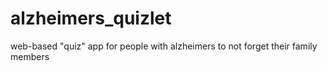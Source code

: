 # alzheimers_quizlet
web-based "quiz" app for people with alzheimers to not forget their family members